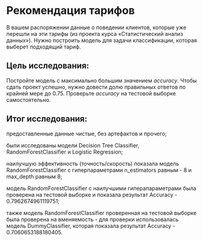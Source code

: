 # Рекомендация тарифов
В вашем распоряжении данные о поведении клиентов, которые уже перешли на эти тарифы (из проекта курса «Статистический анализ данных»). Нужно построить модель для задачи классификации, которая выберет подходящий тариф.

## Цель исследования:

Постройте модель с максимально большим значением *accuracy*. Чтобы сдать проект успешно, нужно довести долю правильных ответов по крайней мере до 0.75. Проверьте *accuracy* на тестовой выборке самостоятельно.

## Итог исследования:

предоставленные данные чистые, без артефактов и прочего;

были исследованы модели Decision Tree Classifier, RandomForestClassifier и Logistic Regression;

наилучшую эффективность (точность/скорость) показала модель RandomForestClassifier с гиперпараметрами n_estimators равным - 8 и max_depth равным 8;

модель RandomForestClassifier с наилучшими гиперапараметрами была проверена на тестовой выборке и показала результат Accuracy - 0.7962674961119751;

также модель RandomForestClassifier проверенная на тестовой выборке была проверена на вменяемость - для проверки использовалась модель DummyClassifier, которая показала результат Accuracy - 0.7060653188180405.
